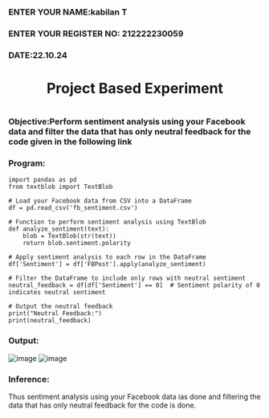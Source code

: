 <H3>ENTER YOUR NAME:kabilan T</H3>
<H3>ENTER YOUR REGISTER NO: 212222230059</H3>
<H3>DATE:22.10.24</H3>
<H1 Align="center">Project Based Experiment<H1>
<H3>Objective:Perform sentiment analysis using your Facebook data and filter the data that has only neutral feedback for the code given in the following link<H3>
<H3>Program:</H3>

```
import pandas as pd
from textblob import TextBlob

# Load your Facebook data from CSV into a DataFrame
df = pd.read_csv('fb_sentiment.csv')

# Function to perform sentiment analysis using TextBlob
def analyze_sentiment(text):
    blob = TextBlob(str(text))
    return blob.sentiment.polarity

# Apply sentiment analysis to each row in the DataFrame
df['Sentiment'] = df['FBPost'].apply(analyze_sentiment)

# Filter the DataFrame to include only rows with neutral sentiment
neutral_feedback = df[df['Sentiment'] == 0]  # Sentiment polarity of 0 indicates neutral sentiment

# Output the neutral feedback
print("Neutral Feedback:")
print(neutral_feedback)

```

<H3>Output:</H3>

![image](https://github.com/mathes6112004/Project-Based-Experiment-AAI/assets/119477782/b997a463-3c81-4e33-be30-1cdc98849d0f)
![image](https://github.com/mathes6112004/Project-Based-Experiment-AAI/assets/119477782/1b35d54d-5ad1-4401-acb0-a1bc814bc207)

<H3>Inference:</H3>
Thus sentiment analysis using your Facebook data ias done and filtering the data that has only neutral feedback for the code is done.
